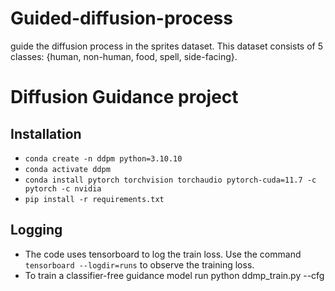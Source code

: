 # Guided-diffusion-process
guide the diffusion process in the sprites dataset. This dataset consists of 5 classes: {human, non-human, food, spell, side-facing}.

# Diffusion Guidance project

## Installation
* `conda create -n ddpm python=3.10.10`
* `conda activate ddpm`
* `conda install pytorch torchvision torchaudio pytorch-cuda=11.7 -c pytorch -c nvidia`
* `pip install -r requirements.txt`


## Logging
* The code uses tensorboard to log the train loss. Use the command `tensorboard --logdir=runs` to observe the training loss.
* To train a classifier-free guidance model run python ddmp_train.py --cfg
